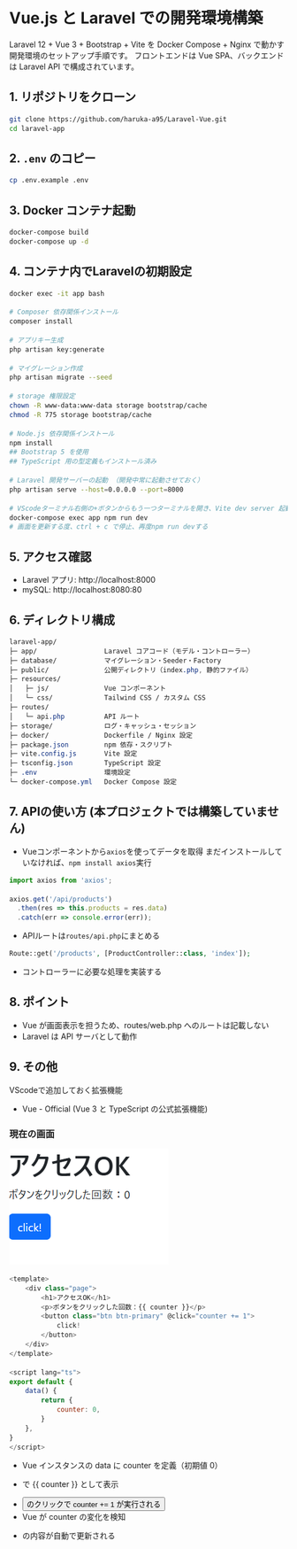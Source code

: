 # Vue.js と Laravel での開発環境構築
Laravel 12 + Vue 3 + Bootstrap + Vite を Docker Compose + Nginx で動かす開発環境のセットアップ手順です。
フロントエンドは Vue SPA、バックエンドは Laravel API で構成されています。

## 1. リポジトリをクローン
```bash
git clone https://github.com/haruka-a95/Laravel-Vue.git
cd laravel-app
```

## 2. `.env` のコピー
```bash
cp .env.example .env
```

## 3. Docker コンテナ起動
```bash
docker-compose build
docker-compose up -d
```

## 4. コンテナ内でLaravelの初期設定
```bash
docker exec -it app bash

# Composer 依存関係インストール
composer install

# アプリキー生成
php artisan key:generate

# マイグレーション作成
php artisan migrate --seed

# storage 権限設定
chown -R www-data:www-data storage bootstrap/cache
chmod -R 775 storage bootstrap/cache

# Node.js 依存関係インストール
npm install
## Bootstrap 5 を使用
## TypeScript 用の型定義もインストール済み

# Laravel 開発サーバーの起動 （開発中常に起動させておく）
php artisan serve --host=0.0.0.0 --port=8000

# VScodeターミナル右側の+ボタンからもう一つターミナルを開き、Vite dev server 起動
docker-compose exec app npm run dev
# 画面を更新する度、ctrl + c で停止、再度npm run devする
```

## 5. アクセス確認
- Laravel アプリ: http://localhost:8000
- mySQL: http://localhost:8080:80

## 6. ディレクトリ構成
```css
laravel-app/
├─ app/                 Laravel コアコード（モデル・コントローラー）
├─ database/            マイグレーション・Seeder・Factory
├─ public/              公開ディレクトリ（index.php, 静的ファイル）
├─ resources/           
│   ├─ js/              Vue コンポーネント
│   └─ css/             Tailwind CSS / カスタム CSS
├─ routes/              
│   └─ api.php          API ルート
├─ storage/             ログ・キャッシュ・セッション
├─ docker/              Dockerfile / Nginx 設定
├─ package.json         npm 依存・スクリプト
├─ vite.config.js       Vite 設定
├─ tsconfig.json        TypeScript 設定
├─ .env                 環境設定
└─ docker-compose.yml   Docker Compose 設定
```

## 7. APIの使い方 (本プロジェクトでは構築していません)
- Vueコンポーネントから`axios`を使ってデータを取得
まだインストールしていなければ、`npm install axios`実行

```javascript
import axios from 'axios';

axios.get('/api/products')
  .then(res => this.products = res.data)
  .catch(err => console.error(err));
```
- APIルートは`routes/api.php`にまとめる
```php
Route::get('/products', [ProductController::class, 'index']);
```
- コントローラーに必要な処理を実装する

## 8. ポイント
- Vue が画面表示を担うため、routes/web.php へのルートは記載しない
- Laravel は API サーバとして動作

## 9. その他
VScodeで追加しておく拡張機能
- Vue - Official (Vue 3 と TypeScript の公式拡張機能)

### 現在の画面
![screen](image.png)
```javascript
<template>
    <div class="page">
        <h1>アクセスOK</h1>
        <p>ボタンをクリックした回数：{{ counter }}</p>
        <button class="btn btn-primary" @click="counter += 1">
            click!
        </button>
    </div>
</template>

<script lang="ts">
export default {
    data() {
        return {
            counter: 0,
        }
    },
}
</script>
```
- Vue インスタンスの data に counter を定義（初期値 0）
- <p> で {{ counter }} として表示
- <button> のクリックで counter += 1 が実行される
- Vue が counter の変化を検知
- <p> の内容が自動で更新される